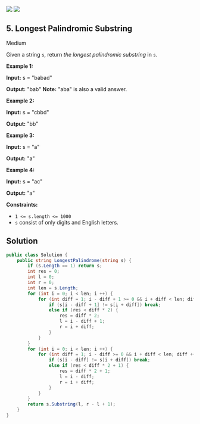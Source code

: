 [![](https://img.shields.io/github/stars/LeetCode-in-Net/LeetCode-in-Net?label=Stars&style=flat-square)](https://github.com/LeetCode-in-Net/LeetCode-in-Net)
[![](https://img.shields.io/github/forks/LeetCode-in-Net/LeetCode-in-Net?label=Fork%20me%20on%20GitHub%20&style=flat-square)](https://github.com/LeetCode-in-Net/LeetCode-in-Net/fork)

## 5\. Longest Palindromic Substring

Medium

Given a string `s`, return _the longest palindromic substring_ in `s`.

**Example 1:**

**Input:** s = "babad"

**Output:** "bab" **Note:** "aba" is also a valid answer. 

**Example 2:**

**Input:** s = "cbbd"

**Output:** "bb" 

**Example 3:**

**Input:** s = "a"

**Output:** "a" 

**Example 4:**

**Input:** s = "ac"

**Output:** "a" 

**Constraints:**

*   `1 <= s.length <= 1000`
*   `s` consist of only digits and English letters.

## Solution

```csharp
public class Solution {
    public string LongestPalindrome(string s) {
        if (s.Length == 1) return s;
        int res = 0;
        int l = 0;
        int r = 0;
        int len = s.Length;
        for (int i = 0; i < len; i ++) {
            for (int diff = 1; i - diff + 1 >= 0 && i + diff < len; diff ++) {
                if (s[i - diff + 1] != s[i + diff]) break;
                else if (res < diff * 2) {
                    res = diff * 2;
                    l = i - diff + 1;
                    r = i + diff;
                }
            }
        }
        for (int i = 0; i < len; i ++) {
            for (int diff = 1; i - diff >= 0 && i + diff < len; diff ++) {
                if (s[i - diff] != s[i + diff]) break;
                else if (res < diff * 2 + 1) {
                    res = diff * 2 + 1;
                    l = i - diff;
                    r = i + diff;
                }
            }
        }
        return s.Substring(l, r - l + 1);
    }
}
```